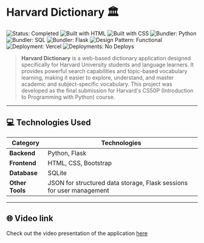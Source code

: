 # Harvard Dictionary 🏛️

![Status: Completed](https://img.shields.io/badge/Status-Completed-green)
![Built with HTML](https://img.shields.io/badge/Built%20with-HTML-red)
![Built with CSS](https://img.shields.io/badge/Built%20with-CSS-blue)
![Bundler: Python](https://img.shields.io/badge/Bundler-python-white)
![Bundler: SQL](https://img.shields.io/badge/Bundler-SQL-black)
![Bundler: Flask](https://img.shields.io/badge/Bundler-Flask-magenta)
![Design Pattern: Functional](https://img.shields.io/badge/Design%20Pattern-Functional-blue)
![Deployment: Vercel](https://img.shields.io/badge/Deployment-Versal-lightgrey)
![Deployments: No Deploys](https://img.shields.io/badge/Deployments-No%20Deploys-lightgrey)

> **Harvard Dictionary** is a web-based dictionary application designed specifically for Harvard University students and language learners. It provides powerful search capabilities and topic-based vocabulary learning, making it easier to explore, understand, and master academic and subject-specific vocabulary. This project was developed as the final submission for Harvard's CS50P (Introduction to Programming with Python) course.

--- 
## 💻 Technologies Used

| **Category**     | **Technologies**                                     |
|-------------------|-----------------------------------------------------|
| **Backend**      | Python, Flask                                       |
| **Frontend**     | HTML, CSS, Bootstrap                    |
| **Database**     | SQLite                                             |
| **Other Tools**  | JSON for structured data storage, Flask sessions for user management |

--- 
## 🌐 Video link
Check out the video presentation of the application [here](i_add_later)
